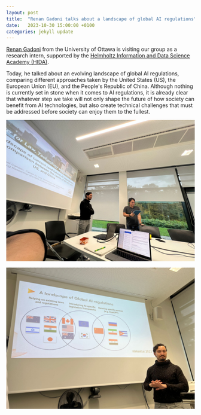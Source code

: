 ```yaml
---
layout: post
title:  "Renan Gadoni talks about a landscape of global AI regulations"
date:   2023-10-30 15:00:00 +0100
categories: jekyll update
---
```

[Renan Gadoni](https://techlaw.uottawa.ca/people/gadoni-renan) from the University of Ottawa is visiting our group as a research intern, supported by the [Helmholtz Information and Data Science Academy (HIDA)](https://www.helmholtz-hida.de/). 

Today, he talked about an evolving landscape of global AI regulations, comparing different approaches taken by the United States (US), the European Union (EU), and the People's Republic of China. Although nothing is currently set in stone when it comes to AI regulations, it is already clear that whatever step we take will not only shape the future of how society can benefit from AI technologies, but also create technical challenges that must be addressed before society can enjoy them to the fullest. 

![Renan talks](/assets/img/posts/renan-talk-1.jpg)

![Renan talks](/assets/img/posts/renan-talk-2.jpg)
